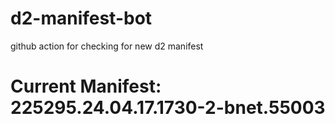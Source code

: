 # d2-manifest-bot
github action for checking for new d2 manifest

# Current Manifest: 225295.24.04.17.1730-2-bnet.55003